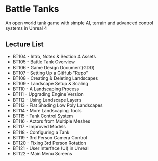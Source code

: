 # Battle Tanks

An open world tank game with simple AI, terrain and advanced control systems in Unreal 4

## Lecture List
* BT104 - Intro, Notes & Section 4 Assets
* BT105 - Battle Tank Overview
* BT106 - Game Design Document(GDD)
* BT107 - Setting Up a GitHub "Repo"
* BT108 - Creating & Deleting Landscapes
* BT109 - Landscape Setup & Scaling
* BT110 - A Landscaping Process
* BT111 - Upgrading Engine Version
* BT112	- Using Landscape Layers
* BT113 - Flat Shading Low Poly Landscapes
* BT114 - More Landscaping Tools
* BT115 - Tank Control System
* BT116 - Actors from Multiple Meshes
* BT117 - Improved Models
* BT118 - Configuring a Tank
* BT119 - 3rd Person Camera Control
* BT120 - Fixing 3rd Person Rotation
* BT121 - User Interface (UI) in Unreal
* BT122 - Main Menu Screens



